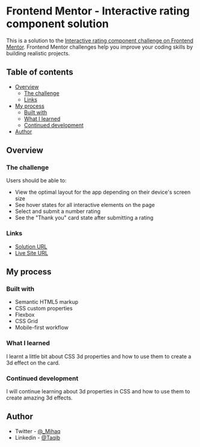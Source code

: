 # Frontend Mentor - Interactive rating component solution

This is a solution to the [Interactive rating component challenge on Frontend Mentor](https://www.frontendmentor.io/challenges/interactive-rating-component-koxpeBUmI). Frontend Mentor challenges help you improve your coding skills by building realistic projects.

## Table of contents

- [Overview](#overview)
  - [The challenge](#the-challenge)
  - [Links](#links)
- [My process](#my-process)
  - [Built with](#built-with)
  - [What I learned](#what-i-learned)
  - [Continued development](#continued-development)
- [Author](#author)

## Overview

### The challenge

Users should be able to:

- View the optimal layout for the app depending on their device's screen size
- See hover states for all interactive elements on the page
- Select and submit a number rating
- See the "Thank you" card state after submitting a rating

### Links

- [Solution URL](https://www.frontendmentor.io/solutions/interactive-rating-component-bem-css-3d-effect-WeH9BbjsGZ)
- [Live Site URL](https://support-rating.netlify.app)

## My process

### Built with

- Semantic HTML5 markup
- CSS custom properties
- Flexbox
- CSS Grid
- Mobile-first workflow

### What I learned

I learnt a little bit about CSS 3d properties and how to use them to create a 3d effect on the card.

### Continued development

I will continue learning about 3d properties in CSS and how to use them to create amazing 3d effects.

## Author

- Twitter - [@_Mihaq](https://twitter.com/_Mihaq)
- Linkedin - [@Taqib](https://www.linkedin.com/taqib-ibrahim)
